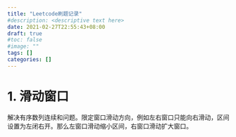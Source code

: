 ```yaml
---
title: "Leetcode刷题记录"
#description: <descriptive text here>
date: 2021-02-27T22:55:43+08:00
draft: true
#toc: false
#image: ""
tags: []
categories: []
---
```


# 1. 滑动窗口
解决有序数列连续和问题。限定窗口滑动方向，例如左右窗口只能向右滑动，区间设置为左闭右开。那么左窗口滑动缩小区间，右窗口滑动扩大窗口。
